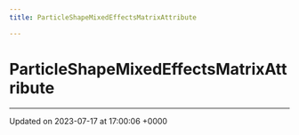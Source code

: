 ```yaml
---
title: ParticleShapeMixedEffectsMatrixAttribute

---
```


# ParticleShapeMixedEffectsMatrixAttribute





-------------------------------

Updated on 2023-07-17 at 17:00:06 +0000